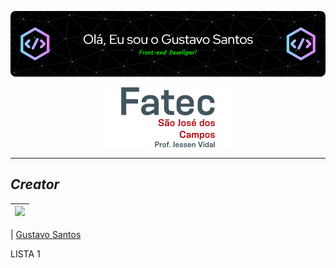<p align="center"><img src="https://github.com/gustavols/gustavols/blob/main/github-header-image.png" width="900px;"/></p>
<p align="center"><img src="https://github.com/drisabelles/bertoti/blob/main/IHC/images/fatec-logo.png" width="200px;"/></p>




<hr>

## *Creator*

| [<img src="https://avatars.githubusercontent.com/u/55259166?v=4" width="75px;"/>](https://github.com/gustavols) |
| :------------------------------------------------------------------------------------------------------------------------: |

| [Gustavo Santos](https://github.com/gustavols)

LISTA 1

